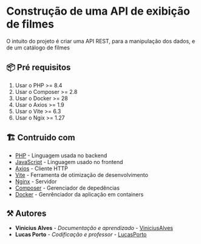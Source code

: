 # Construção de uma API de exibição de filmes

O intuito do projeto é criar uma API REST, para a manipulação dos dados, e de um catálogo de filmes

## 📦 Pré requisitos

1. Usar o PHP >= 8.4
2. Usar o Composer >= 2.8
3. Usar o Docker >= 28
4. Usar o Axios >= 1.9
5. Usar o Vite >= 6.3
6. Usar o Ngix >= 1.27

## 🏗️ Contruido com

* [PHP](https://www.php.net/docs.php) - Linguagem usada no backend
* [JavaScript](https://developer.mozilla.org/en-US/docs/Web/JavaScript) - Linguagem usado no frontend
* [Axios](https://axios-http.com/ptbr/docs/intro) - Cliente HTTP
* [Vite](https://vite.dev/guide/) - Ferramenta de otimização de desenvolvimento
* [Nginx](https://nginx.org/en/docs/) - Servidor
* [Composer](https://getcomposer.org/) - Gerenciador de depedências
* [Docker](https://docs.docker.com/) - Genrênciador da aplicação em containers

## ⚒️ Autores
* **Vinicius Alves** - *Documentação e aprendizado* - [ViniciusAlves](https://github.com/Vinicius-ASousa)
* **Lucas Porto** - *Codificação e professor* - [LucasPorto](https://github.com/LucasPortoDeDeus)

